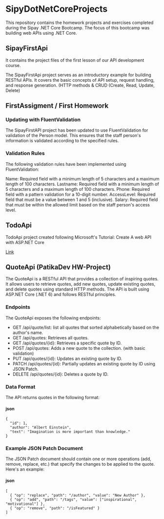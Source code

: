 # SipyDotNetCoreProjects
This repository contains the homework projects and exercises completed during the Sipay .NET Core Bootcamp. The focus of this bootcamp was building web APIs using .NET Core.

## SipayFirstApi
It contains the project files of the first lesson of our API development course.

The SipayFirstApi project serves as an introductory example for building RESTful APIs. It covers the basic concepts of API setup, request handling, and response generation. (HTTP methods & CRUD (Create, Read, Update, Delete)

## FirstAssigment / First Homework
### Updating with FluentValidation
The SipayFirstAPI project has been updated to use FluentValidation for validation of the Person model. This ensures that the staff person's information is validated according to the specified rules.

### Validation Rules
The following validation rules have been implemented using FluentValidation:

Name: Required field with a minimum length of 5 characters and a maximum length of 100 characters.
Lastname: Required field with a minimum length of 5 characters and a maximum length of 100 characters.
Phone: Required field with a pattern validation for a 10-digit number.
AccessLevel: Required field that must be a value between 1 and 5 (inclusive).
Salary: Required field that must be within the allowed limit based on the staff person's access level.

## TodoApi
TodoApi project created following Microsoft's Tutorial: Create A web API with ASP.NET Core

[Link](https://learn.microsoft.com/en-us/aspnet/core/tutorials/first-web-api?view=aspnetcore-6.0&tabs=visual-studio)

## QuoteApi (PatikaDev HW-Project)
The QuoteApi is a RESTful API that provides a collection of inspiring quotes. It allows users to retrieve quotes, add new quotes, update existing quotes, and delete quotes using standard HTTP methods. The API is built using ASP.NET Core (.NET 6) and follows RESTful principles. 

### Endpoints
The QuoteApi exposes the following endpoints:

- GET /api/quote/list: list all quotes that sorted alphabetically based on the author's name.
- GET /api/quotes: Retrieves all quotes.
- GET /api/quotes/{id}: Retrieves a specific quote by ID.
- POST /api/quotes: Adds a new quote to the collection. (with basic validation)
- PUT /api/quotes/{id}: Updates an existing quote by ID.
- PATCH /api/quotes/{id}: Partially updates an existing quote by ID using JSON Patch.
- DELETE /api/quotes/{id}: Deletes a quote by ID.

### Data Format
The API returns quotes in the following format:

#### json
```
{
  "id": 1,
  "author": "Albert Einstein",
  "text": "Imagination is more important than knowledge."
}
```
### Example JSON Patch Document
The JSON Patch document should contain one or more operations (add, remove, replace, etc.) that specify the changes to be applied to the quote. 
Here's an example:

#### json
```
[
  { "op": "replace", "path": "/author", "value": "New Author" },
  { "op": "add", "path": "/tags", "value": ["inspirational", "motivational"] },
  { "op": "remove", "path": "/isFeatured" }
]
```
